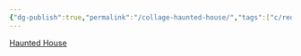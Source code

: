 ```yaml
---
{"dg-publish":true,"permalink":"/collage-haunted-house/","tags":["c/red","c/stairs","c/cibc"],"created":"2024-01-02T00:08:34.865-05:00","updated":"2024-01-02T00:09:20.354-05:00"}
---
```



[Haunted House](https://www.instagram.com/p/B4RBkt3BMZ5/)
